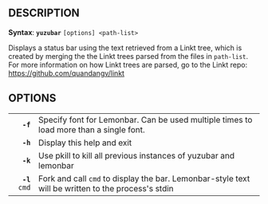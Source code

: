 ## DESCRIPTION

**Syntax**: **`yuzubar`** `[options] <path-list>`

Displays a status bar using the text retrieved from a Linkt tree, which is created by merging the the Linkt trees parsed from the files in `path-list`.  
For more information on how Linkt trees are parsed, go to the Linkt repo: https://github.com/quandangv/linkt

## OPTIONS

|||
|-:|------------------|
|**`-f`**|Specify font for Lemonbar. Can be used multiple times to load more than a single font.|
|**`-h`**|Display this help and exit|
|**`-k`**|Use pkill to kill all previous instances of yuzubar and lemonbar|
|**`-l`** `cmd`|Fork and call `cmd` to display the bar. Lemonbar-style text will be written to the process's stdin|
